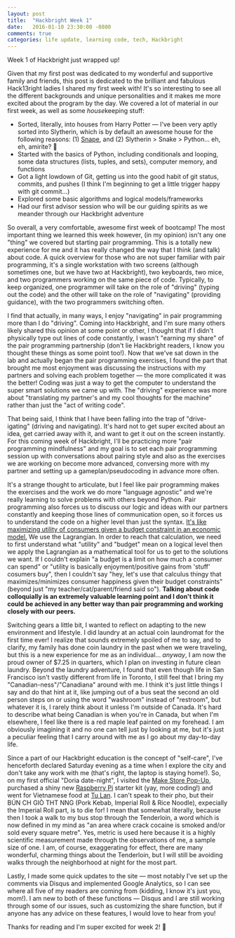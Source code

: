 ```yaml
---
layout: post
title:  "Hackbright Week 1"
date:   2016-01-10 23:30:00 -0800
comments: true
categories: life update, learning code, tech, Hackbright
---
```

Week 1 of Hackbright just wrapped up!

Given that my first post was dedicated to my wonderful and supportive family and friends, this post is dedicated to the brilliant and fabulous Hack13right ladies I shared my first week with! It's so interesting to see all the different backgrounds and unique personalities and it makes me more excited about the program by the day. We covered a lot of material in our first week, as well as some *house*keeping stuff:

- Sorted, literally, into houses from Harry Potter — I've been very aptly sorted into Slytherin, which is by default an awesome house for the following reasons: (1) [Snape](https://www.youtube.com/watch?v=2p0tZ4Rpoeg), and (2) Slytherin > Snake > Python... eh, eh, amirite? &#128013;
- Started with the basics of Python, including conditionals and looping, some data structures (lists, tuples, and sets), computer memory, and functions 
- Got a light lowdown of Git, getting us into the good habit of git status, commits, and pushes (I think I'm beginning to get a little trigger happy with git commit...)
- Explored some basic algorithms and logical models/frameworks
- Had our first advisor session who will be our guiding spirits as we meander through our Hackbright adventure

<!--Pair Programming-->
So overall, a very comfortable, awesome first week of bootcamp! The most important thing we learned this week however, (in my opinion) isn't any one "thing" we covered but starting pair programming. This is a totally new experience for me and it has really changed the way that I think (and talk) about code. A quick overview for those who are not super familiar with pair programming, it's a single workstation with two screens (although sometimes one, but we have two at Hackbright), two keyboards, two mice, and two programmers working on the same piece of code. Typically, to keep organized, one programmer will take on the role of "driving" (typing out the code) and the other will take on the role of "navigating" (providing guidance), with the two programmers switching often.

I find that actually, in many ways, I enjoy "navigating" in pair programming more than I do "driving". Coming into Hackbright, and I'm sure many others likely shared this opinion at some point or other, I thought that if I didn't physically type out lines of code constantly, I wasn't "earning my share" of the pair programming partnership (don't lie Hackbright readers, I know you thought these things as some point too!). Now that we've sat down in the lab and actually began the pair programming exercises, I found the part that brought me most enjoyment was discussing the instructions with my partners and solving each problem together — the more complicated it was the better! Coding was just a way to get the computer to understand the super smart solutions we came up with. The "driving" experience was more about "translating my partner's and my cool thoughts for the machine" rather than just the "act of writing code". 

That being said, I think that I have been falling into the trap of "drive-igating" (driving and navigating). It's hard not to get super excited about an idea, get carried away with it, and want to get it out on the screen instantly. For this coming week of Hackbright, I'll be practicing more "pair programming mindfulness" and my goal is to set each pair programming session up with conversations about pairing style and also as the exercises we are working on become more advanced, conversing more with my partner and setting up a gameplan/pseudocoding in advance more often.

It's a strange thought to articulate, but I feel like pair programming makes the exercises and the work we do more "language agnostic" and we're really learning to solve problems with others beyond Python. Pair programming also forces us to discuss our logic and ideas with our partners constantly and keeping those lines of communication open, so it forces us to understand the code on a higher level than just the syntax. [It's like maximizing utility of consumers given a budget constraint in an economic model.](https://en.wikipedia.org/wiki/Lagrange_multiplier#Economics) We use the Lagrangian. In order to reach that calculation, we need to first understand what "utility" and "budget" mean on a logical level then we apply the Lagrangian as a mathematical tool for us to get to the solutions we want. If I couldn't explain "a budget is a limit on how much a consumer can spend" or "utility is basically enjoyment/positive gains from 'stuff' cosumers buy", then I couldn't say "hey, let's use that calculus thingy that maximizes/minimizes consumer happiness given their budget constraints" (beyond just "my teacher/cat/parent/friend said so"). **Talking about code colloquially is an extremely valuable learning point and I don't think it could be achieved in any better way than pair programming and working closely with our peers.**

<!--Surviving in a New Environment + Canadiana-->
Switching gears a little bit, I wanted to reflect on adapting to the new environment and lifestyle. I did laundry at an actual coin laundromat for the first time ever! I realize that sounds extremely spoiled of me to say, and to clarify, my family has done coin laundry in the past when we were traveling, but this is a new experience for me as an individual... *anyway*, I am now the proud owner of $7.25 in quarters, which I plan on investing in future clean laundry. Beyond the laundry adventure, I found that even though life in San Francisco isn't vastly different from life in Toronto, I still feel that I bring my "Canadian-ness"/"Canadiana" around with me. I think it's just little things I say and do that hint at it, like jumping out of a bus seat the second an old person steps on or using the word "washroom" instead of "restroom", but whatever it is, I rarely think about it unless I'm outside of Canada. It's hard to describe what being Canadian is when you're in Canada, but when I'm elsewhere, I feel like there is a red maple leaf painted on my forehead. I am obviously imagining it and no one can tell just by looking at me, but it's just a peculiar feeling that I carry around with me as I go about my day-to-day life. 

<!--Date Night-->
Since a part of our Hackbright education is the concept of "self-care", I've henceforth declared Saturday evening as a time when I explore the city and don't take any work with me (that's right, the laptop is staying home!). So, on my first official "Doria date-night", I visited the [Make Store Pop-Up](http://makerfaire.com/popupSF/), purchased a shiny new [Raspberry Pi](http://www.makershed.com/products/make-getting-started-with-raspberry-pi-deluxe-kit) starter kit (yay, more coding!) and went for Vietnamese food at [Tu Lan](http://www.yelp.com/biz/t%C3%BA-lan-san-francisco-4). I can't speak to their pho, but their BÚN CH GIÒ THT NNG (Pork Kebab, Imperial Roll & Rice Noodle), expecially the Imperial Roll part, is to die for! I mean that somewhat literally, because then I took a walk to my bus stop through the Tenderloin, a word which is now defined in my mind as "an area where crack cocaine is smoked and/or sold every square metre". Yes, metric is used here because it is a highly scientific measurement made through the observations of me, a sample size of one. I am, of course, exaggerating for effect, there are many wonderful, charming things about the Tenderloin, but I will still be avoiding walks through the neighborhood at night for the most part.

<!--New Site Features-->
Lastly, I made some quick updates to the site — most notably I've set up the comments via Disqus and implemented Google Analytics, so I can see where all five of my readers are coming from (kidding, I know it's just you, mom!). I am new to both of these functions — Disqus and I are still working through some of our issues, such as customizing the share function, but if anyone has any advice on these features, I would love to hear from you!

Thanks for reading and I'm super excited for week 2! &#127881;

